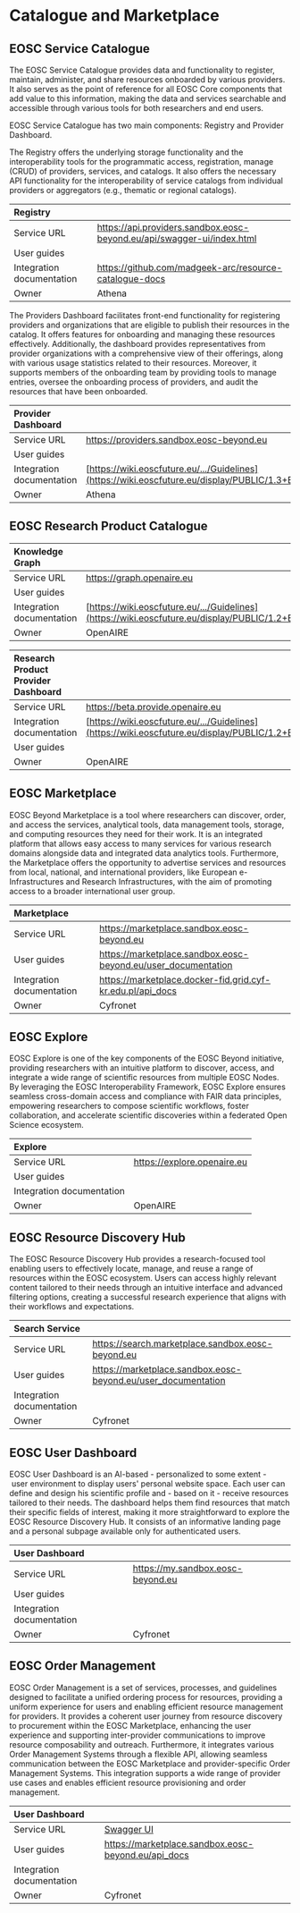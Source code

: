 # Catalogue and Marketplace

## EOSC Service Catalogue

The EOSC Service Catalogue provides data and functionality to register, maintain, administer, and share resources onboarded by various providers. It also serves as the point of reference for all EOSC Core components that add value to this information, making the data and services searchable and accessible through various tools for both researchers and end users.

EOSC Service Catalogue has two main components: Registry and Provider Dashboard.

The Registry offers the underlying storage functionality and the interoperability tools for the programmatic access, registration, manage (CRUD) of providers, services, and catalogs. It also offers the necessary API functionality for the interoperability of service catalogs from individual providers or aggregators (e.g., thematic or regional catalogs).

| Registry                  |                                                                          |
| :------------------------ | :----------------------------------------------------------------------- |
| Service URL               | <https://api.providers.sandbox.eosc-beyond.eu/api/swagger-ui/index.html> |
| User guides               |                                                                          |
| Integration documentation | <https://github.com/madgeek-arc/resource-catalogue-docs>                 |
| Owner                     | Athena                                                                   |

The Providers Dashboard facilitates front-end functionality for registering providers and organizations that are eligible to publish their resources in the catalog. It offers features for onboarding and managing these resources effectively. Additionally, the dashboard provides representatives from provider organizations with a comprehensive view of their offerings, along with various usage statistics related to their resources. Moreover, it supports members of the onboarding team by providing tools to manage entries, oversee the onboarding process of providers, and audit the resources that have been onboarded.

| Provider Dashboard        |                                                                                                                                                                   |
| :------------------------ | :---------------------------------------------------------------------------------------------------------------------------------------------------------------- |
| Service URL               | <https://providers.sandbox.eosc-beyond.eu>                                                                                                                        |
| User guides               |                                                                                                                                                                   |
| Integration documentation | [https://wiki.eoscfuture.eu/.../Guidelines](https://wiki.eoscfuture.eu/display/PUBLIC/1.3+EOSC+Service+Catalogue%3A+Architecture+and+Interoperability+Guidelines) |
| Owner                     | Athena                                                                                                                                                            |

## EOSC Research Product Catalogue

| Knowledge Graph           |                                                                                                                                                                            |
| :------------------------ | :------------------------------------------------------------------------------------------------------------------------------------------------------------------------- |
| Service URL               | <https://graph.openaire.eu>                                                                                                                                                |
| User guides               |                                                                                                                                                                            |
| Integration documentation | [https://wiki.eoscfuture.eu/.../Guidelines](https://wiki.eoscfuture.eu/display/PUBLIC/1.2+EOSC+Research+Product+Catalogue%3A+Architecture+and+Interoperability+Guidelines) |
| Owner                     | OpenAIRE                                                                                                                                                                   |

| Research Product Provider Dashboard |                                                                                                                                                                            |
| :---------------------------------- | :------------------------------------------------------------------------------------------------------------------------------------------------------------------------- |
| Service URL                         | <https://beta.provide.openaire.eu>                                                                                                                                         |
| Integration documentation           | [https://wiki.eoscfuture.eu/.../Guidelines](https://wiki.eoscfuture.eu/display/PUBLIC/1.2+EOSC+Research+Product+Catalogue%3A+Architecture+and+Interoperability+Guidelines) |
| User guides                         |                                                                                                                                                                            |
| Owner                               | OpenAIRE                                                                                                                                                                   |

## EOSC Marketplace

EOSC Beyond Marketplace is a tool where researchers can discover, order, and access the services, analytical tools, data management tools, storage, and computing resources they need for their work. It is an integrated platform that allows easy access to many services for various research domains alongside data and integrated data analytics tools. Furthermore, the Marketplace offers the opportunity to advertise services and resources from local, national, and international providers, like European e-Infrastructures and Research Infrastructures, with the aim of promoting access to a broader international user group.

| Marketplace               |                                                                 |
| :------------------------ | :-------------------------------------------------------------- |
| Service URL               | <https://marketplace.sandbox.eosc-beyond.eu>                    |
| User guides               | <https://marketplace.sandbox.eosc-beyond.eu/user_documentation> |
| Integration documentation | <https://marketplace.docker-fid.grid.cyf-kr.edu.pl/api_docs>    |
| Owner                     | Cyfronet                                                        |

## EOSC Explore

EOSC Explore is one of the key components of the EOSC Beyond initiative, providing researchers with an intuitive platform to discover, access, and integrate a wide range of scientific resources from multiple EOSC Nodes. By leveraging the EOSC Interoperability Framework, EOSC Explore ensures seamless cross-domain access and compliance with FAIR data principles, empowering researchers to compose scientific workflows, foster collaboration, and accelerate scientific discoveries within a federated Open Science ecosystem.

| Explore                   |                               |
| :------------------------ | :---------------------------- |
| Service URL               | <https://explore.openaire.eu> |
| User guides               |                               |
| Integration documentation |                               |
| Owner                     | OpenAIRE                      |

## EOSC Resource Discovery Hub

The EOSC Resource Discovery Hub provides a research-focused tool enabling users to effectively locate, manage, and reuse a range of resources within the EOSC ecosystem. Users can access highly relevant content tailored to their needs through an intuitive interface and advanced filtering options, creating a successful research experience that aligns with their workflows and expectations.

| Search Service            |                                                                 |
| :------------------------ | :-------------------------------------------------------------- |
| Service URL               | <https://search.marketplace.sandbox.eosc-beyond.eu>             |
| User guides               | <https://marketplace.sandbox.eosc-beyond.eu/user_documentation> |
| Integration documentation |                                                                 |
| Owner                     | Cyfronet                                                        |

## EOSC User Dashboard

EOSC User Dashboard is an AI-based - personalized to some extent - user environment to display users' personal website space. Each user can define and design his scientific profile and - based on it - receive resources tailored to their needs. The dashboard helps them find resources that match their specific fields of interest, making it more straightforward to explore the EOSC Resource Discovery Hub. It consists of an informative landing page and a personal subpage available only for authenticated users.

| User Dashboard            |                                     |
| :------------------------ | :---------------------------------- |
| Service URL               | <https://my.sandbox.eosc-beyond.eu> |
| User guides               |                                     |
| Integration documentation |                                     |
| Owner                     | Cyfronet                            |

## EOSC Order Management

EOSC Order Management is a set of services, processes, and guidelines designed to facilitate a unified ordering process for resources, providing a uniform experience for users and enabling efficient resource management for providers. It provides a coherent user journey from resource discovery to procurement within the EOSC Marketplace, enhancing the user experience and supporting inter-provider communications to improve resource composability and outreach. Furthermore, it integrates various Order Management Systems through a flexible API, allowing seamless communication between the EOSC Marketplace and provider-specific Order Management Systems. This integration supports a wide range of provider use cases and enables efficient resource provisioning and order management.

| User Dashboard            |                                                                                      |
| :------------------------ | :----------------------------------------------------------------------------------- |
| Service URL               | [Swagger UI](https://marketplace.sandbox.eosc-beyond.eu/api_docs/swagger/index.html) |
| User guides               | <https://marketplace.sandbox.eosc-beyond.eu/api_docs>                                |
| Integration documentation |                                                                                      |
| Owner                     | Cyfronet                                                                             |
